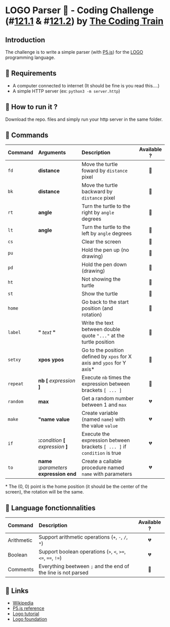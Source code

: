 # LOGO Parser :turtle: - Coding Challenge (#[121.1](https://youtu.be/i-k04yzfMpw) & #[121.2](https://youtu.be/aOqEm101fms)) by [The Coding Train](https://thecodingtrain.com/)

## Introduction
The challenge is to write a simple parser (with [P5.js](https://p5js.org/)) for the  [LOGO](https://en.wikipedia.org/wiki/Logo_(programming_language)) programming language.

## :turtle: Requirements
  - A computer connected to internet (It should be fine is you read this....)
  - A simple HTTP server (ex: `python3 -m server.http`)

## :turtle: How to run it ?
Download the repo. files and simply run your http server in the same folder.

## :turtle: Commands

| Command  | Arguments                                         | Description                                                              |  Available ?   |
| :------- | :------------------------------------------------ | :----------------------------------------------------------------------- | :------------: |
| `fd`     | **distance**                                      | Move the turtle foward by `distance` pixel                               | :green_heart:  |
| `bk`     | **distance**                                      | Move the turtle backward by `distance` pixel                             | :green_heart:  |
| `rt`     | **angle**                                         | Turn the turtle to the right by `angle` degrees                          | :green_heart:  |
| `lt`     | **angle**                                         | Turn the turtle to the left by `angle` degrees                           | :green_heart:  |
| `cs`     |                                                   | Clear the screen                                                         | :green_heart:  |
| `pu`     |                                                   | Hold the pen up (no drawing)                                             | :green_heart:  |
| `pd`     |                                                   | Hold the pen down (drawing)                                              | :green_heart:  |
| `ht`     |                                                   | Not showing the turtle                                                   | :green_heart:  |
| `st`     |                                                   | Show the turtle                                                          | :green_heart:  |
| `home`   |                                                   | Go back to the start position (and rotation)                             | :green_heart:  |
| `label`  | **"** _text_ **"**                                | Write the text between double quote `"..."` at the turtle position       | :green_heart:  |
| `setxy`  | **xpos** **ypos**                                 | Go to the position defined by `xpos` for X axis and `ypos` for Y axis*   | :green_heart:  |
| `repeat` | **nb** **[** _expression_ **]**                   | Execute `nb` times the expression between brackets `[ ... ]`             | :green_heart:  |
| `random` | **max**                                           | Get a random number between 1 and `max`                                  | :broken_heart: |
| `make`   | **"**__name__ **value**                           | Create variable (named `name`) with the value `value`                    | :broken_heart: |
| `if`     | **:**_condition_ **[** _expression_ **]**         | Execute the expression between brackets `[ ... ]` if `condition` is true | :broken_heart: |
| `to`     | **name** **:**_parameters_ __expression__ **end** | Create a callable procedure named `name` with parameters                 | :broken_heart: |


\* The (0, 0) point is the home position (it should be the center of the screen), the rotation will be the same. 

## :turtle: Language fonctionnalities

| Command    | Description                                                   |  Available ?   |
| :--------- | :------------------------------------------------------------ | :------------: |
| Arithmetic | Support arithmetic operations (`+`, `-`, `/`, `*`)            | :broken_heart: |
| Boolean    | Support boolean operations (`>`, `<`, `>=`, `<=`, `==`, `!=`) | :broken_heart: |
| Comments   | Everything beetween `;` and the end of the line is not parsed | :green_heart:  |


## :turtle: Links
  - [Wikipedia](https://en.wikipedia.org/wiki/Logo_(programming_language))
  - [P5.js reference](https://p5js.org/reference/)
  - [Logo tutorial](http://cs.brown.edu/courses/bridge/1997/Resources/LogoTutorial.html)
  - [Logo foundation](https://el.media.mit.edu/logo-foundation/)

